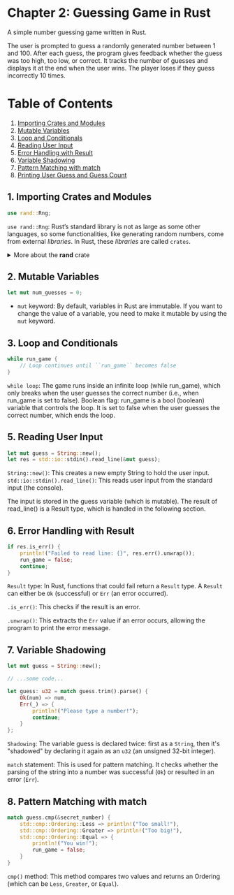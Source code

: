 # Chapter 2: Guessing Game in Rust

A simple number guessing game written in Rust.

The user is prompted to guess a randomly generated number between 1 and 100. After each guess, the program gives feedback whether the guess was too high, too low, or correct. It tracks the number of guesses and displays it at the end when the user wins. The player loses if they guess incorrectly 10 times.

# Table of Contents

1. [Importing Crates and Modules](#1-importing-crates-and-modules)
2. [Mutable Variables](#3-mutable-variables)
3. [Loop and Conditionals](#4-loop-and-conditionals)
4. [Reading User Input](#5-reading-user-input)
5. [Error Handling with Result](#6-error-handling-with-result)
6. [Variable Shadowing](#7-variable-shadowing)
7. [Pattern Matching with match](#8-pattern-matching-with-match)
8. [Printing User Guess and Guess Count](#9-printing-user-guess-and-guess-count)

## 1. Importing Crates and Modules
```rust
use rand::Rng;
```

``use rand::Rng``: Rust’s standard library is not as large as some other languages, so some functionalities, like generating random numbers, come from external *libraries*. In Rust, these *libraries* are called ``crates``.

<!-- dropdown with more information about the rand crate -->
<details>
<summary>More about the <b>rand</b> crate</summary>

- The ``rand`` crate provides randomness, and ``Rng`` is a trait that enables random number generation. You can add the ``rand`` crate to your project by adding it to ``Cargo.toml``.

    ```toml
    [dependencies]
    rand = "0.8.4"
    ```

- ``Rng`` is a ``trait`` provided by the ``rand`` crate, which includes the necessary methods for generating random numbers. The ``gen_range`` method is used to generate a random number within a given range.

    ```rust
    let secret_number = rand::thread_rng().gen_range(1..=100);
    ```

<details>
<summary>More about <b>traits</b> in Rust</summary>

For now, let's use ``traits`` as a way to define shared behavior across different types. It allows you to specify a set of methods that a type must implement. ``Traits`` are similar to interfaces in other programming languages.

More about ``traits`` can be found in the official Rust documentation [chapter 10.2](https://doc.rust-lang.org/book/ch10-02-traits.html).

</details>

</details>


## 2. Mutable Variables
```rust
let mut num_guesses = 0;
```

- ``mut`` keyword: By default, variables in Rust are immutable. If you want to change the value of a variable, you need to make it mutable by using the ``mut`` keyword.

## 3. Loop and Conditionals
```rust
while run_game {
    // Loop continues until ``run_game`` becomes false
}
```

``while loop``: The game runs inside an infinite loop (while run_game), which only breaks when the user guesses the correct number (i.e., when run_game is set to false).
Boolean flag: run_game is a bool (boolean) variable that controls the loop. It is set to false when the user guesses the correct number, which ends the loop.

## 5. Reading User Input
```rust
let mut guess = String::new();
let res = std::io::stdin().read_line(&mut guess);
```

``String::new()``: This creates a new empty String to hold the user input.
``std::io::stdin().read_line()``: This reads user input from the standard input (the console).

The input is stored in the guess variable (which is mutable). The result of read_line() is a Result type, which is handled in the following section.

## 6. Error Handling with Result
```rust
if res.is_err() {
    println!("Failed to read line: {}", res.err().unwrap());
    run_game = false;
    continue;
}
```

``Result`` type: In Rust, functions that could fail return a ``Result`` type. A ``Result`` can either be ``Ok`` (successful) or ``Err`` (an error occurred).

``.is_err()``: This checks if the result is an error.

``.unwrap()``: This extracts the ``Err`` value if an error occurs, allowing the program to print the error message.

## 7. Variable Shadowing
```rust
let mut guess = String::new();

// ...some code...

let guess: u32 = match guess.trim().parse() {
    Ok(num) => num,
    Err(_) => {
        println!("Please type a number!");
        continue;
    }
};
```

``Shadowing``: The variable guess is declared twice: first as a ``String``, then it's "shadowed" by declaring it again as an ``u32`` (an unsigned 32-bit integer).

``match`` statement: This is used for pattern matching. It checks whether the parsing of the string into a number was successful (``Ok``) or resulted in an error (``Err``).

## 8. Pattern Matching with match
```rust
match guess.cmp(&secret_number) {
    std::cmp::Ordering::Less => println!("Too small!"),
    std::cmp::Ordering::Greater => println!("Too big!"),
    std::cmp::Ordering::Equal => {
        println!("You win!");
        run_game = false;
    }
}
```

``cmp()`` method: This method compares two values and returns an Ordering (which can be ``Less``, ``Greater``, or ``Equal``).
